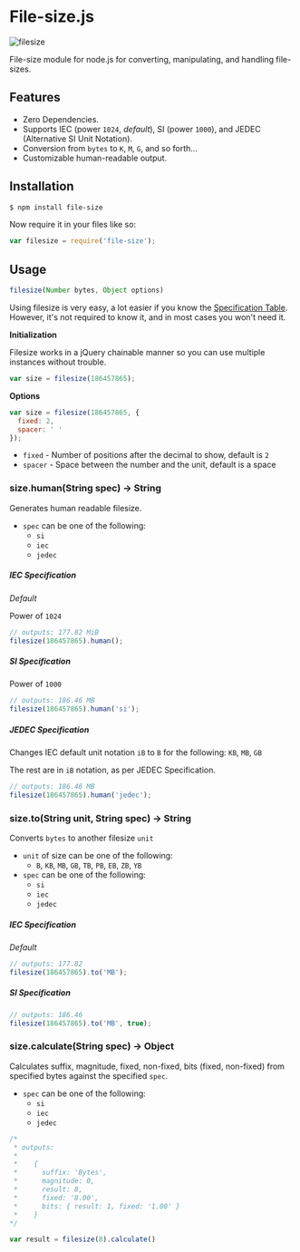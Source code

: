 # File-size.js

![filesize](http://puu.sh/5JspS.png)

File-size module for node.js for converting, manipulating, and handling file-sizes.


## Features

- Zero Dependencies.
- Supports IEC (power `1024`, _default_), SI (power `1000`), and JEDEC (Alternative SI Unit Notation).
- Conversion from `bytes` to `K`, `M`, `G`, and so forth...
- Customizable human-readable output.

## Installation

```bash
$ npm install file-size
```

Now require it in your files like so:

```javascript
var filesize = require('file-size');
```

## Usage

```javascript
filesize(Number bytes, Object options)
```

Using filesize is very easy, a lot easier if you know the [Specification Table](http://en.wikipedia.org/wiki/Template:Quantities_of_bytes). However,
it's not required to know it, and in most cases you won't need it.


**Initialization**

Filesize works in a jQuery chainable manner so you can use multiple instances without trouble.

```javascript
var size = filesize(186457865);
```

**Options**

```javascript
var size = filesize(186457865, {
  fixed: 2,
  spacer: ' '
});
```

- `fixed` - Number of positions after the decimal to show, default is `2`
- `spacer` - Space between the number and the unit, default is a space ` `

### size.human(String spec) -> String

Generates human readable filesize.

- `spec` can be one of the following:
  - `si`
  - `iec`
  - `jedec`

##### IEC Specification

*Default*

Power of `1024`

```javascript
// outputs: 177.82 MiB
filesize(186457865).human();
```

##### SI Specification

Power of `1000`

```javascript
// outputs: 186.46 MB
filesize(186457865).human('si');
```

##### JEDEC Specification

Changes IEC default unit notation `iB` to `B` for the following: `KB`, `MB`, `GB`

The rest are in `iB` notation, as per JEDEC Specification.

```javascript
// outputs: 186.46 MB
filesize(186457865).human('jedec');
```

### size.to(String unit, String spec) -> String

Converts `bytes` to another filesize `unit`

- `unit` of size can be one of the following:
  - `B`, `KB`, `MB`, `GB`, `TB`, `PB`, `EB`, `ZB`, `YB`
- `spec` can be one of the following:
  - `si`
  - `iec`
  - `jedec`

##### IEC Specification

*Default*

```javascript
// outputs: 177.82
filesize(186457865).to('MB');
```

##### SI Specification

```javascript
// outputs: 186.46
filesize(186457865).to('MB', true);
```

### size.calculate(String spec) -> Object

Calculates suffix, magnitude, fixed, non-fixed, bits (fixed, non-fixed) from specified bytes against the specified `spec`.

- `spec` can be one of the following:
  - `si`
  - `iec`
  - `jedec`

```js
/*
 * outputs:
 *
 *    {
 *      suffix: 'Bytes',
 *      magnitude: 0,
 *      result: 8,
 *      fixed: '8.00',
 *      bits: { result: 1, fixed: '1.00' }
 *    }
*/

var result = filesize(8).calculate()
```